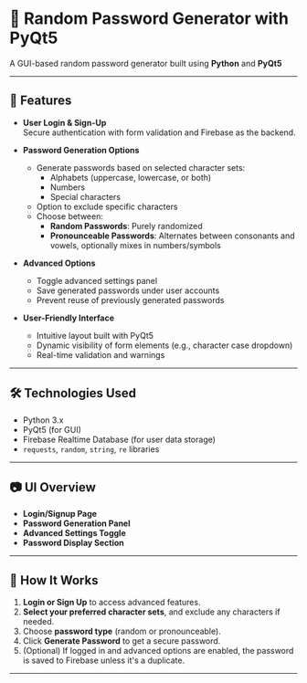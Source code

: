 # 🔐 Random Password Generator with PyQt5

A GUI-based random password generator built using **Python** and **PyQt5**

---

## 📌 Features

- **User Login & Sign-Up**  
  Secure authentication with form validation and Firebase as the backend.

- **Password Generation Options**
  - Generate passwords based on selected character sets:
    - Alphabets (uppercase, lowercase, or both)
    - Numbers
    - Special characters
  - Option to exclude specific characters
  - Choose between:
    - **Random Passwords**: Purely randomized
    - **Pronounceable Passwords**: Alternates between consonants and vowels, optionally mixes in numbers/symbols

- **Advanced Options**
  - Toggle advanced settings panel
  - Save generated passwords under user accounts
  - Prevent reuse of previously generated passwords

- **User-Friendly Interface**
  - Intuitive layout built with PyQt5
  - Dynamic visibility of form elements (e.g., character case dropdown)
  - Real-time validation and warnings

---

## 🛠 Technologies Used

- Python 3.x
- PyQt5 (for GUI)
- Firebase Realtime Database (for user data storage)
- `requests`, `random`, `string`, `re` libraries

---

## 📷 UI Overview

- **Login/Signup Page**
- **Password Generation Panel**
- **Advanced Settings Toggle**
- **Password Display Section**

---

## 🚀 How It Works

1. **Login or Sign Up** to access advanced features.
2. **Select your preferred character sets**, and exclude any characters if needed.
3. Choose **password type** (random or pronounceable).
4. Click **Generate Password** to get a secure password.
5. (Optional) If logged in and advanced options are enabled, the password is saved to Firebase unless it's a duplicate.

---
